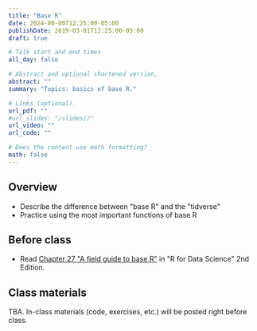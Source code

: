 ```yaml
---
title: "Base R"
date: 2024-00-00T12:25:00-05:00
publishDate: 2019-03-01T12:25:00-05:00
draft: true

# Talk start and end times.
all_day: false

# Abstract and optional shortened version.
abstract: ""
summary: "Topics: basics of base R."

# Links (optional).
url_pdf: ""
#url_slides: "/slides//"
url_video: ""
url_code: ""

# Does the content use math formatting?
math: false
---
```





## Overview

* Describe the difference between "base R" and the "tidverse"
* Practice using the most important functions of base R


## Before class

* Read [Chapter 27 "A field guide to base R"](https://r4ds.hadley.nz/base-r) in "R for Data Science" 2nd Edition.

<!--
See this to develop the material https://bookdown.org/pdr_higgins/rmrwr/the-basics-of-base-r.html
-->


## Class materials

TBA. In-class materials (code, exercises, etc.) will be posted right before class.

<!--
* Run the code below in your console to download today’s in-class exercises: `usethis::use_course("css-materials/")`
-->
